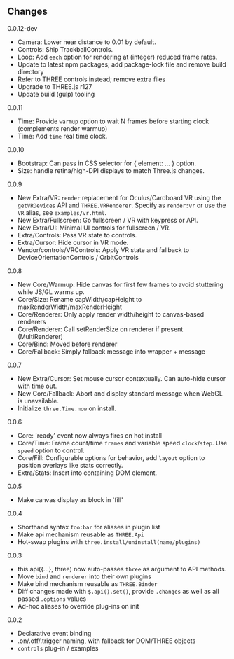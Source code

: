 Changes
----
0.0.12-dev
* Camera: Lower near distance to 0.01 by default.
* Controls: Ship TrackballControls.
* Loop: Add `each` option for rendering at (integer) reduced frame rates.
* Update to latest npm packages; add package-lock file and remove build directory
* Refer to THREE controls instead; remove extra files
* Upgrade to THREE.js r127
* Update build (gulp) tooling

0.0.11
* Time: Provide `warmup` option to wait N frames before starting clock (complements render warmup)
* Time: Add `time` real time clock.

0.0.10
* Bootstrap: Can pass in CSS selector for { element: ... } option.
* Size: handle retina/high-DPI displays to match Three.js changes.

0.0.9
* New Extra/VR: `render` replacement for Oculus/Cardboard VR using the `getVRDevices` API and `THREE.VRRenderer`. Specify as `render:vr` or use the `VR` alias, see `examples/vr.html`.
* New Extra/Fullscreen: Go fullscreen / VR with keypress or API.
* New Extra/UI: Minimal UI controls for fullscreen / VR.
* Extra/Controls: Pass VR state to controls.
* Extra/Cursor: Hide cursor in VR mode.
* Vendor/controls/VRControls: Apply VR state and fallback to DeviceOrientationControls / OrbitControls

0.0.8
* New Core/Warmup: Hide canvas for first few frames to avoid stuttering while JS/GL warms up.
* Core/Size: Rename capWidth/capHeight to maxRenderWidth/maxRenderHeight
* Core/Renderer: Only apply render width/height to canvas-based renderers
* Core/Renderer: Call setRenderSize on renderer if present (MultiRenderer)
* Core/Bind: Moved before renderer
* Core/Fallback: Simply fallback message into wrapper + message

0.0.7
* New Extra/Cursor: Set mouse cursor contextually. Can auto-hide cursor with time out.
* New Core/Fallback: Abort and display standard message when WebGL is unavailable.
* Initialize `three.Time.now` on install.

0.0.6
* Core: 'ready' event now always fires on hot install
* Core/Time: Frame count/time `frames` and variable speed `clock`/`step`. Use `speed` option to control.
* Core/Fill: Configurable options for behavior, add `layout` option to position overlays like stats correctly.
* Extra/Stats: Insert into containing DOM element.

0.0.5
* Make canvas display as block in 'fill'

0.0.4

* Shorthand syntax `foo:bar` for aliases in plugin list
* Make api mechanism reusable as `THREE.Api`
* Hot-swap plugins with `three.install/uninstall(name/plugins)`

0.0.3

* this.api({...}, three) now auto-passes `three` as argument to API methods.
* Move `bind` and `renderer` into their own plugins
* Make bind mechanism reusable as `THREE.Binder`
* Diff changes made with `$.api().set()`, provide `.changes` as well as all passed `.options` values
* Ad-hoc aliases to override plug-ins on init

0.0.2

* Declarative event binding
* .on/.off/.trigger naming, with fallback for DOM/THREE objects
* `controls` plug-in / examples
